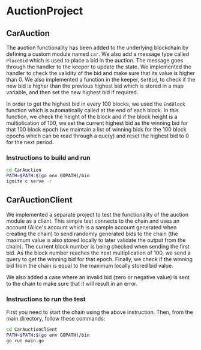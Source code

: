# AuctionProject

## CarAuction
The auction functionality has been added to the underlying blockchain by defining a custom module named `car`. We also add a message type called `PlaceBid` which is used to place a bid in the auction. The message goes through the handler to the keeper to update the state. We implemented the handler to check the validity of the bid and make sure that its value is higher than 0. We also implemented a function in the keeper, `SetBid`, to check if the new bid is higher than the previous highest bid which is stored in a map variable, and then set the new highest bid if required. 

In order to get the highest bid in every 100 blocks, we used the `EndBlock` function which is automatically called at the end of each block. In this function, we check the height of the block and if the block height is a multiplication of 100, we set the current highest bid as the winning bid for that 100 block epoch (we maintain a list of winning bids for the 100 block epochs which can be read through a query) and reset the highest bid to 0 for the next period. 

### Instructions to build and run
```bash
cd CarAuction
PATH=$PATH:$(go env GOPATH)/bin
ignite c serve -r
```
## CarAuctionClient

We implemented a separate project to test the functionality of the auction module as a client. This simple test connects to the chain and uses an account (Alice's account which is a sample account generated when creating the chain) to send randomly generated bids to the chain (the maximum value is also stored locally to later validate the output from the chain). The current block number is being checked when sending the first bid. As the block number reaches the next multiplication of 100, we send a query to get the winning bid for that epoch. Finally, we check if the winning bid from the chain is equal to the maximum locally stored bid value.

We also added a case where an invalid bid (zero or negative value) is sent to the chain to make sure that it will result in an error.

### Instructions to run the test
First you need to start the chain using the above instruction. Then, from the main directory, follow these commands:

```bash
cd CarAuctionClient 
PATH=$PATH:$(go env GOPATH)/bin
go run main.go
```

